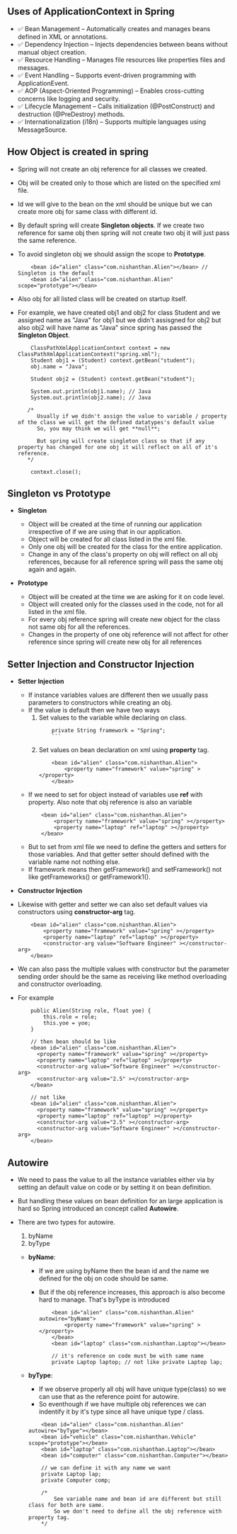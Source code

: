 ## Uses of ApplicationContext in Spring

- ✅ Bean Management – Automatically creates and manages beans defined in XML or annotations.
- ✅ Dependency Injection – Injects dependencies between beans without manual object creation.
- ✅ Resource Handling – Manages file resources like properties files and messages.
- ✅ Event Handling – Supports event-driven programming with ApplicationEvent.
- ✅ AOP (Aspect-Oriented Programming) – Enables cross-cutting concerns like logging and security.
- ✅ Lifecycle Management – Calls initialization (@PostConstruct) and destruction (@PreDestroy) methods.
- ✅ Internationalization (i18n) – Supports multiple languages using MessageSource.

## How Object is created in spring

- Spring will not create an obj reference for all classes we created.
- Obj will be created only to those which are listed on the specified xml file.
- Id we will give to the bean on the xml should be unique but we can create more obj for same class with different id.
- By default spring will create **Singleton objects**. If we create two reference for same obj then spring will not create two obj it will just pass the same reference.
- To avoid singleton obj we should assign the scope to **Prototype**.
  ```
      <bean id="alien" class="com.nishanthan.Alien"></bean> // Singleton is the default
      <bean id="alien" class="com.nishanthan.Alien" scope="prototype"></bean>
  ```
- Also obj for all listed class will be created on startup itself.
- For example, we have created obj1 and obj2 for class Student and we assigned name as "Java" for obj1 but we didn't assisgned for obj2 but also obj2 will have name as "Java" since spring has passed the **Singleton Object**.

  ```
      ClassPathXmlApplicationContext context = new ClassPathXmlApplicationContext("spring.xml");
      Student obj1 = (Student) context.getBean("student");
      obj.name = "Java";

      Student obj2 = (Student) context.getBean("student");

      System.out.println(obj1.name); // Java
      System.out.println(obj2.name); // Java

     /*
        Usually if we didn't assign the value to variable / property of the class we will get the defined datatypes's default value
        So, you may think we will get **null**;

        But spring will create singleton class so that if any property has changed for one obj it will reflect on all of it's reference.
     */

      context.close();
  ```

## Singleton vs Prototype

- **Singleton**

  - Object will be created at the time of running our application irrespective of if we are using that in our application.
  - Object will be created for all class listed in the xml file.
  - Only one obj will be created for the class for the entire application.
  - Change in any of the class's property on obj will reflect on all obj references, because for all reference spring will pass the same obj again and again.

- **Prototype**

  - Object will be created at the time we are asking for it on code level.
  - Object will created only for the classes used in the code, not for all listed in the xml file.
  - For every obj reference spring will create new object for the class not same obj for all the references.
  - Changes in the property of one obj reference will not affect for other reference since spring will create new obj for all references

## Setter Injection and Constructor Injection

- **Setter Injection**

  - If instance variables values are different then we usually pass parameters to constructors while creating an obj.
  - If the value is default then we have two ways
    1. Set values to the variable while declaring on class.
       ````
           private String framework = "Spring";
           ```
       ````
    2. Set values on bean declaration on xml using **property** tag.
       ```
           <bean id="alien" class="com.nishanthan.Alien">
               <property name="framework" value="spring" ></property>
           </bean>
       ```
  - If we need to set for object instead of variables use **ref** with property. Also note that obj reference is also an variable
    ```
        <bean id="alien" class="com.nishanthan.Alien">
            <property name="framework" value="spring" ></property>
            <property name="laptop" ref="laptop" ></property>
        </bean>
    ```
  - But to set from xml file we need to define the getters and setters for those variables. And that getter setter should defined with the variable name not nothing else.
  - If framework means then getFramework() and setFramework() not like getFrameworks() or getFramework1().

- **Constructor Injection**

- Likewise with getter and setter we can also set default values via constructors using **constructor-arg** tag.
  ```
      <bean id="alien" class="com.nishanthan.Alien">
          <property name="framework" value="spring" ></property>
          <property name="laptop" ref="laptop" ></property>
          <constructor-arg value="Software Engineer" ></constructor-arg>
      </bean>
  ```
- We can also pass the multiple values with constructor but the parameter sending order should be the same as receiving like method overloading and constructor overloading.
- For example

  ```
      public Alien(String role, float yoe) {
          this.role = role;
          this.yoe = yoe;
      }

      // then bean should be like
      <bean id="alien" class="com.nishanthan.Alien">
        <property name="framework" value="spring" ></property>
        <property name="laptop" ref="laptop" ></property>
        <constructor-arg value="Software Engineer" ></constructor-arg>
        <constructor-arg value="2.5" ></constructor-arg>
      </bean>

      // not like
      <bean id="alien" class="com.nishanthan.Alien">
        <property name="framework" value="spring" ></property>
        <property name="laptop" ref="laptop" ></property>
        <constructor-arg value="2.5" ></constructor-arg>
        <constructor-arg value="Software Engineer" ></constructor-arg>
      </bean>
  ```

## Autowire

- We need to pass the value to all the instance variables either via by setting an default value on code or by setting it on bean definition.
- But handling these values on bean definition for an large application is hard so Spring introduced an concept called **Autowire**.
- There are two types for autowire.

  1. byName
  2. byType

  - **byName**:

    - If we are using byName then the bean id and the name we defined for the obj on code should be same.
    - But if the obj reference increases, this approach is also become hard to manage. That's byType is introduced

      ```
          <bean id="alien" class="com.nishanthan.Alien" autowire="byName">
              <property name="framework" value="spring" ></property>
          </bean>
          <bean id="laptop" class="com.nishanthan.Laptop"></bean>

          // it's reference on code must be with same name
          private Laptop laptop; // not like private Laptop lap;
      ```

  - **byType**:

    - If we observe properly all obj will have unique type(class) so we can use that as the reference point for autowire.
    - So eventhough if we have multiple obj references we can indentify it by it's type since all have unique type / class.

    ```
        <bean id="alien" class="com.nishanthan.Alien" autowire="byType"></bean>
        <bean id="vehicle" class="com.nishanthan.Vehicle" scope="prototype"></bean>
        <bean id="laptop" class="com.nishanthan.Laptop"></bean>
        <bean id="computer" class="com.nishanthan.Computer"></bean>

        // we can define it with any name we want
        private Laptop lap;
        private Computer comp;

        /*
            See variable name and bean id are different but still class for both are same.
            So we don't need to define all the obj reference with property tag.
        */
    ```
